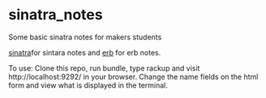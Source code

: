 # sinatra_notes
Some basic sinatra notes for makers students

[sinatra](https://github.com/rjlynch/sinatra_notes/blob/master/app.rb)for sintara notes
and [erb](https://github.com/rjlynch/sinatra_notes/blob/master/views/index.erb) for erb notes.

To use: Clone this repo, run bundle, type rackup and visit http://localhost:9292/ in your browser.
Change the name fields on the html form and view what is displayed in the terminal.
